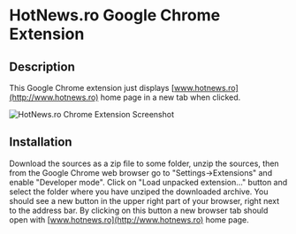 HotNews.ro Google Chrome Extension
===========================


Description
-----------

This Google Chrome extension just displays [www.hotnews.ro](http://www.hotnews.ro) home page in a new tab when clicked.

![HotNews.ro Chrome Extension Screenshot](screenshot.png)

Installation
------------
Download the sources as a zip file to some folder, unzip the sources, then from the Google Chrome web browser go to 
"Settings->Extensions" and enable "Developer mode". Click on "Load unpacked extension..." button and select the folder
where you have unziped the downloaded archive. You should see a new button in the upper right part of your browser, right
next to the address bar. By clicking on this button a new browser tab should open with [www.hotnews.ro](http://www.hotnews.ro) 
home page.
